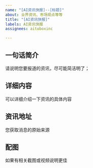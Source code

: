 ```yaml
---
name: "[AI资讯快报]--[标题]"
about: 业界资讯、市场观点等等
title: "[AI资讯快报]"
labels: AI资讯快报
assignees: aitoboxinc

---
```


## 一句话简介

请说明您要报道的资讯，尽可能简洁明了；

## 详细内容

可以详细介绍一下资讯的具体内容

## 资讯地址

您获取消息的原始来源

## 配图

如果有相关截图或视频说明更佳
